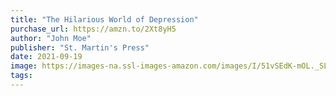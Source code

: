 ```yaml
---
title: "The Hilarious World of Depression"
purchase_url: https://amzn.to/2Xt8yH5
author: "John Moe"
publisher: "St. Martin's Press"
date: 2021-09-19
image: https://images-na.ssl-images-amazon.com/images/I/51vSEdK-mOL._SL75_.jpg
tags:
---
```



